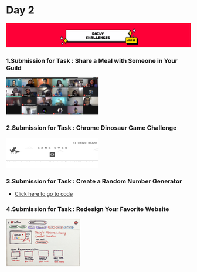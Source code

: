 # Day 2
<img src="https://github.com/VARhimank/MLH-Local-Hack-Day/blob/main/Day%202/head-dc12.png">

### 1.Submission for Task : Share a Meal with Someone in Your Guild
<img src="https://github.com/VARhimank/MLH-Local-Hack-Day/blob/main/Day%202/Submission%206.png" width=50%>

### 2.Submission for Task : Chrome Dinosaur Game Challenge
<img src="https://github.com/VARhimank/MLH-Local-Hack-Day/blob/main/Day%202/Submission%205.png" width=50%>

### 3.Submission for Task : Create a Random Number Generator
- <a href="https://github.com/VARhimank/MLH-Local-Hack-Day/blob/main/Day%202/Randomnum.cpp">Click here to go to code</a> 

### 4.Submission for Task : Redesign Your Favorite Website
<img src="https://github.com/VARhimank/MLH-Local-Hack-Day/blob/main/Day%202/Submission%207.jpg" width=40%>
